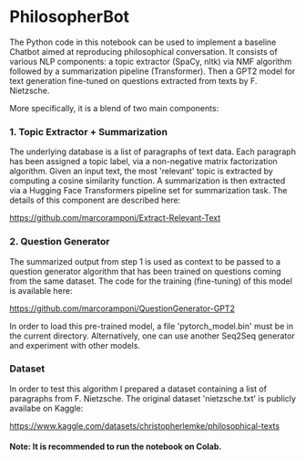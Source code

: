 # PhilosopherBot
The Python code in this notebook can be used to implement a baseline Chatbot aimed at reproducing philosophical conversation. It consists of various NLP components: a topic extractor (SpaCy, nltk) via NMF algorithm followed by a summarization pipeline (Transformer). Then a GPT2 model for text generation fine-tuned on questions extracted from texts by F. Nietzsche.

More specifically, it is a blend of two main components:

### 1. Topic Extractor + Summarization
The underlying database is a list of paragraphs of text data.
Each paragraph has been assigned a topic label, via a non-negative matrix factorization algorithm.
Given an input text, the most 'relevant' topic is extracted by computing a cosine similarity function. 
A summarization is then extracted via a Hugging Face Transformers pipeline set for summarization task.
The details of this component are described here:

https://github.com/marcoramponi/Extract-Relevant-Text


### 2. Question Generator
The summarized output from step 1 is used as context to be passed to a question generator algorithm that has been trained on questions coming from the same dataset. The code for the training (fine-tuning) of this model is available here:

https://github.com/marcoramponi/QuestionGenerator-GPT2

In order to load this pre-trained model, a file 'pytorch_model.bin' must be in the current directory. Alternatively, one can use another Seq2Seq generator and experiment with other models.

### Dataset
In order to test this algorithm I prepared a dataset containing a list of paragraphs from F. Nietzsche.
The original dataset 'nietzsche.txt' is publicly availabe on Kaggle:

https://www.kaggle.com/datasets/christopherlemke/philosophical-texts

#### Note: It is recommended to run the notebook on Colab.
